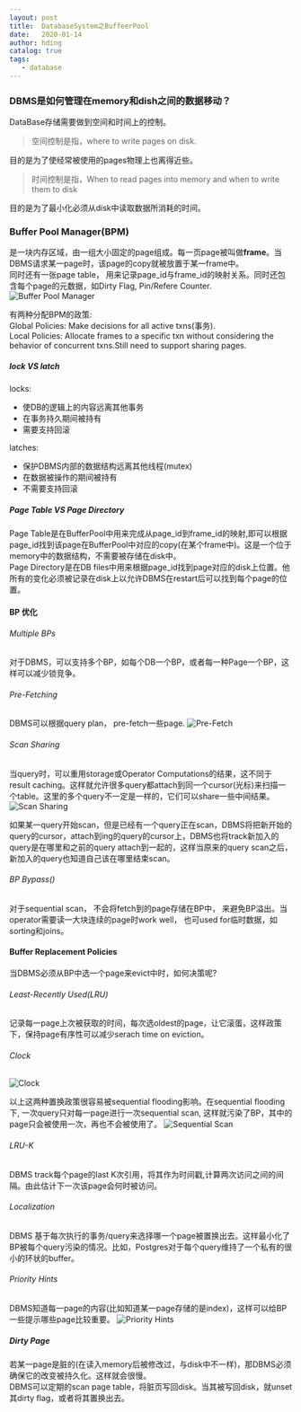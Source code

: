 ```yaml
---
layout: post
title:  DatabaseSystem之BuffeerPool
date:   2020-01-14
author: hding
catalog: true
tags:
   - database
---
```

### DBMS是如何管理在memory和dish之间的数据移动？
DataBase存储需要做到空间和时间上的控制。

> 空间控制是指，where to write pages on disk.   

目的是为了使经常被使用的pages物理上也离得近些。

> 时间控制是指，When to read pages into memory and when to write them to disk

目的是为了最小化必须从disk中读取数据所消耗的时间。

### Buffer Pool Manager(BPM)
是一块内存区域，由一组大小固定的page组成。每一页page被叫做**frame**。当DBMS请求某一page时，该page的copy就被放置于某一frame中。  
同时还有一张page table， 用来记录page_id与frame_id的映射关系。同时还包含每个page的元数据，如Dirty Flag, Pin/Refere Counter.  
![Buffer Pool Manager](/img/DataBase/BufferPoolManager.jpeg)

有两种分配BPM的政策:  
Global Policies: Make decisions for all active txns(事务).   
Local Policies: Allocate frames to a specific txn without considering the behavior of concurrent txns.Still need to support sharing pages.


##### lock VS latch
locks:
- 使DB的逻辑上的内容远离其他事务
- 在事务持久期间被持有
- 需要支持回滚  

latches:
- 保护DBMS内部的数据结构远离其他线程(mutex)
- 在数据被操作的期间被持有
- 不需要支持回滚

##### Page Table VS Page Directory  
Page Table是在BufferPool中用来完成从page_id到frame_id的映射,即可以根据page_id找到该page在BufferPool中对应的copy(在某个frame中)。这是一个位于memory中的数据结构，不需要被存储在disk中。  
Page Directory是在DB files中用来根据page_id找到page对应的disk上位置。他所有的变化必须被记录在disk上以允许DBMS在restart后可以找到每个page的位置。


#### BP 优化
###### Multiple BPs
对于DBMS，可以支持多个BP，如每个DB一个BP，或者每一种Page一个BP，这样可以减少锁竞争。

###### Pre-Fetching
DBMS可以根据query plan， pre-fetch一些page.
![Pre-Fetch](/img/DataBase/PreFetch.jpeg)

###### Scan Sharing
当query时，可以重用storage或Operator Computations的结果，这不同于result caching。这样就允许很多query都attach到同一个cursor(光标)来扫描一个table。这里的多个query不一定是一样的，它们可以share一些中间结果。
![Scan Sharing](/img/DataBase/ScanShare.jpeg)

如果某一query开始scan，但是已经有一个query正在scan，DBMS将把新开始的query的cursor，attach到ing的query的cursor上，DBMS也将track新加入的query是在哪里和之前的query attach到一起的，这样当原来的query scan之后，新加入的query也知道自己该在哪里结束scan。

###### BP Bypass()
对于sequential scan， 不会将fetch到的page存储在BP中， 来避免BP溢出。当operator需要读一大块连续的page时work well， 也可used for临时数据，如sorting和joins。


#### Buffer Replacement Policies
当DBMS必须从BP中选一个page来evict中时，如何决策呢?  

###### Least-Recently Used(LRU)
记录每一page上次被获取的时间，每次选oldest的page，让它滚蛋，这样政策下，保持page有序性可以减少serach time on eviction。

###### Clock
![Clock](/img/DataBase/Clock.jpeg)

以上这两种置换政策很容易被sequential flooding影响。在sequential flooding下, 一次query只对每一page进行一次sequential scan, 这样就污染了BP，其中的page只会被使用一次，再也不会被使用了。
![Sequential Scan](/img/DataBase/SequentialScan.jpeg)


###### LRU-K
DBMS track每个page的last K次引用，将其作为时间戳,计算两次访问之间的间隔。由此估计下一次该page会何时被访问。

###### Localization
DBMS 基于每次执行的事务/query来选择哪一个page被置换出去。这样最小化了BP被每个query污染的情况。比如，Postgres对于每个query维持了一个私有的很小的环状的buffer。


###### Priority Hints
DBMS知道每一page的内容(比如知道某一page存储的是index)，这样可以给BP一些提示哪些page比较重要。
![Priority Hints](/img/DataBase/PriorityHints.jpeg)


##### Dirty Page
若某一page是脏的(在读入memory后被修改过，与disk中不一样)，那DBMS必须确保它的改变被持久化。这样就会很慢。  
DBMS可以定期的scan page table，将脏页写回disk。当其被写回disk，就unset其dirty flag，或者将其置换出去。 







  











	













































